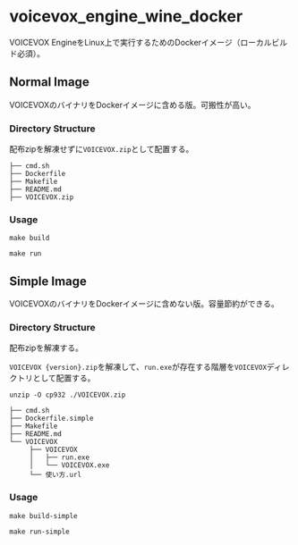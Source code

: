 # voicevox_engine_wine_docker

VOICEVOX EngineをLinux上で実行するためのDockerイメージ（ローカルビルド必須）。

## Normal Image
VOICEVOXのバイナリをDockerイメージに含める版。可搬性が高い。

### Directory Structure
配布zipを解凍せずに`VOICEVOX.zip`として配置する。

```
├── cmd.sh
├── Dockerfile
├── Makefile
├── README.md
├── VOICEVOX.zip
```

### Usage

```shell
make build

make run
```


## Simple Image
VOICEVOXのバイナリをDockerイメージに含めない版。容量節約ができる。

### Directory Structure
配布zipを解凍する。

`VOICEVOX {version}.zip`を解凍して、`run.exe`が存在する階層を`VOICEVOX`ディレクトリとして配置する。

```shell
unzip -O cp932 ./VOICEVOX.zip
```

```
├── cmd.sh
├── Dockerfile.simple
├── Makefile
├── README.md
└── VOICEVOX
     ├── VOICEVOX
     │   ├── run.exe
     │   └── VOICEVOX.exe
     └── 使い方.url
```

### Usage

```shell
make build-simple

make run-simple
```

